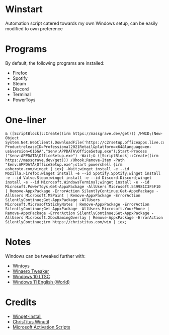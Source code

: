 # Winstart
Automation script catered towards my own Windows setup, can be easily modified to own preference
# Programs
By default, the following programs are installed:
- Firefox
- Spotify
- Steam
- Discord
- Terminal
- PowerToys
# One-liner
```
& ([ScriptBlock]::Create((irm https://massgrave.dev/get))) /HWID;(New-Object System.Net.WebClient).DownloadFile('https://c2rsetup.officeapps.live.com/c2r/download.aspx?ProductreleaseID=Professional2021Retail&platform=x64&language=en-us&version=O16GA',"$env:APPDATA\OfficeSetup.exe");Start-Process ("$env:APPDATA\OfficeSetup.exe") -Wait;& ([ScriptBlock]::Create((irm https://massgrave.dev/get))) /Ohook;Remove-Item -Path "$env:APPDATA\OfficeSetup.exe";start powershell {irm asheroto.com/winget | iex} -Wait;winget install -e --id Mozilla.Firefox;winget install -e --id Spotify.Spotify;winget install -e --id Valve.Steam;winget install -e --id Discord.Discord;winget install -e --id Microsoft.WindowsTerminal;winget install -e --id Microsoft.PowerToys;Get-AppxPackage -AllUsers Microsoft.549981C3F5F10 | Remove-AppxPackage -ErrorAction SilentlyContinue;Get-AppxPackage -AllUsers Microsoft.MSPaint | Remove-AppxPackage -ErrorAction SilentlyContinue;Get-AppxPackage -AllUsers Microsoft.MicrosoftStickyNotes | Remove-AppxPackage -ErrorAction SilentlyContinue;Get-AppxPackage -AllUsers Microsoft.YourPhone | Remove-AppxPackage -ErrorAction SilentlyContinue;Get-AppxPackage -AllUsers Microsoft.XboxGamingOverlay | Remove-AppxPackage -ErrorAction SilentlyContinue;irm https://christitus.com/win | iex;
```
# Notes
Windows can be tweaked further with:
- [Wintoys](https://apps.microsoft.com/detail/wintoys/9P8LTPGCBZXD)
- [Winaero Tweaker](https://winaerotweaker.com/)
- [Windows 10 LTSC](https://www.microsoft.com/en-us/evalcenter/download-windows-10-enterprise)
- [Windows 11 English (World)](https://www.reddit.com/r/Windows11/comments/15gk07n/english_world_as_time_and_currency_for_debloating/)
# Credits
- [Winget-install](https://github.com/asheroto/winget-install)
- [ChrisTitus Winutil](https://github.com/ChrisTitusTech/winutil)
- [Microsoft Activation Scripts](https://github.com/massgravel/Microsoft-Activation-Scripts)

